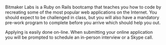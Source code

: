 Bitmaker Labs is a Ruby on Rails bootcamp that teaches you how to code by
recreating some of the most popular web applications on the Internet. You
should expect to be challenged in class, but you will also have a mandatory
pre-work program to complete before you arrive which should help you out.

Applying is easily done on-line. When submitting your online application you
will be prompted to schedule an in-person interview or a Skype call.

